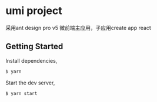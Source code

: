 # umi project
采用ant design pro v5 微前端主应用，子应用create app react    
## Getting Started

Install dependencies,

```bash
$ yarn
```

Start the dev server,

```bash
$ yarn start
```
